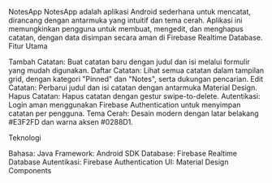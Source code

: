 NotesApp
NotesApp adalah aplikasi Android sederhana untuk mencatat, dirancang dengan antarmuka yang intuitif dan tema cerah. Aplikasi ini memungkinkan pengguna untuk membuat, mengedit, dan menghapus catatan, dengan data disimpan secara aman di Firebase Realtime Database.
Fitur Utama

Tambah Catatan: Buat catatan baru dengan judul dan isi melalui formulir yang mudah digunakan.
Daftar Catatan: Lihat semua catatan dalam tampilan grid, dengan kategori "Pinned" dan "Notes", serta dukungan pencarian.
Edit Catatan: Perbarui judul dan isi catatan dengan antarmuka Material Design.
Hapus Catatan: Hapus catatan dengan gestur swipe-to-delete.
Autentikasi: Login aman menggunakan Firebase Authentication untuk menyimpan catatan per pengguna.
Tema Cerah: Desain modern dengan latar belakang #E3F2FD dan warna aksen #0288D1.

Teknologi

Bahasa: Java
Framework: Android SDK
Database: Firebase Realtime Database
Autentikasi: Firebase Authentication
UI: Material Design Components
